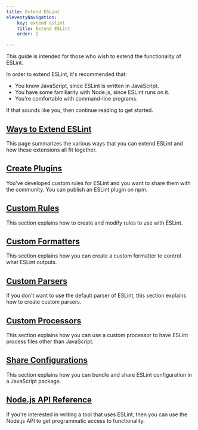 ```yaml
---
title: Extend ESLint
eleventyNavigation:
    key: extend eslint
    title: Extend ESLint
    order: 2

---
```


This guide is intended for those who wish to extend the functionality of ESLint.

In order to extend ESLint, it's recommended that:

* You know JavaScript, since ESLint is written in JavaScript.
* You have some familiarity with Node.js, since ESLint runs on it.
* You're comfortable with command-line programs.

If that sounds like you, then continue reading to get started.

## [Ways to Extend ESLint](ways-to-extend)

This page summarizes the various ways that you can extend ESLint and how these extensions all fit together.

## [Create Plugins](plugins)

You've developed custom rules for ESLint and you want to share them with the community. You can publish an ESLint plugin on npm.

## [Custom Rules](custom-rules)

This section explains how to create and modify rules to use with ESLint.

## [Custom Formatters](custom-formatters)

This section explains how you can create a custom formatter to control what ESLint outputs.

## [Custom Parsers](custom-parsers)

If you don't want to use the default parser of ESLint, this section explains how to create custom parsers.

## [Custom Processors](custom-processors)

This section explains how you can use a custom processor to have ESLint process files other than JavaScript.

## [Share Configurations](shareable-configs)

This section explains how you can bundle and share ESLint configuration in a JavaScript package.

## [Node.js API Reference](../integrate/nodejs-api)

If you're interested in writing a tool that uses ESLint, then you can use the Node.js API to get programmatic access to functionality.
